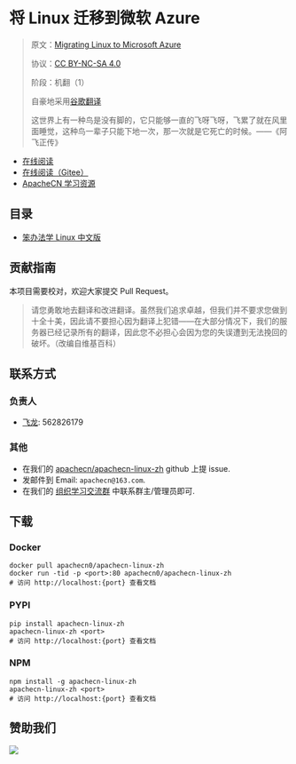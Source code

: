 # 将 Linux 迁移到微软 Azure

> 原文：[Migrating Linux to Microsoft Azure](https://libgen.rs/book/index.php?md5=DFC4E6F489A560394D390945DB597424)
> 
> 协议：[CC BY-NC-SA 4.0](http://creativecommons.org/licenses/by-nc-sa/4.0/)
> 
> 阶段：机翻（1）
>
> 自豪地采用[谷歌翻译](https://translate.google.cn/)
> 
> 这世界上有一种鸟是没有脚的，它只能够一直的飞呀飞呀，飞累了就在风里面睡觉，这种鸟一辈子只能下地一次，那一次就是它死亡的时候。——《阿飞正传》

* [在线阅读](https://linux.apachecn.org)
* [在线阅读（Gitee）](https://apachecn.gitee.io/apachecn-linux-zh/)
* [ApacheCN 学习资源](http://docs.apachecn.org/)

## 目录

+   [笨办法学 Linux 中文版](docs/llthw-zh/SUMMARY.md)

## 贡献指南

本项目需要校对，欢迎大家提交 Pull Request。

> 请您勇敢地去翻译和改进翻译。虽然我们追求卓越，但我们并不要求您做到十全十美，因此请不要担心因为翻译上犯错——在大部分情况下，我们的服务器已经记录所有的翻译，因此您不必担心会因为您的失误遭到无法挽回的破坏。（改编自维基百科）

## 联系方式

### 负责人

* [飞龙](https://github.com/wizardforcel): 562826179

### 其他

*   在我们的 [apachecn/apachecn-linux-zh](https://github.com/apachecn/apachecn-linux-zh) github 上提 issue.
*   发邮件到 Email: `apachecn@163.com`.
*   在我们的 [组织学习交流群](http://www.apachecn.org/organization/348.html) 中联系群主/管理员即可.

## 下载

### Docker

```
docker pull apachecn0/apachecn-linux-zh
docker run -tid -p <port>:80 apachecn0/apachecn-linux-zh
# 访问 http://localhost:{port} 查看文档
```

### PYPI

```
pip install apachecn-linux-zh
apachecn-linux-zh <port>
# 访问 http://localhost:{port} 查看文档
```

### NPM

```
npm install -g apachecn-linux-zh
apachecn-linux-zh <port>
# 访问 http://localhost:{port} 查看文档
```

## 赞助我们

![](http://data.apachecn.org/img/about/donate.jpg)
